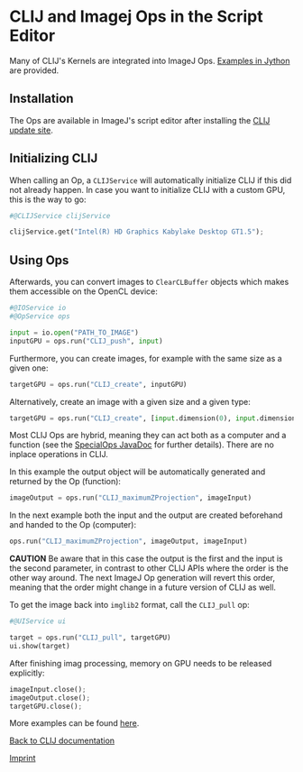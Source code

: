 
# CLIJ and Imagej Ops in the Script Editor

Many of CLIJ's Kernels are integrated into ImageJ Ops. [Examples in Jython](https://github.com/clij/clij-ops/tree/master/src/test/resources/jython) are provided.

## Installation

The Ops are available in ImageJ's script editor after installing the [CLIJ update site](installationInFiji.md). 
   
## Initializing CLIJ
 
When calling an Op, a `CLIJService` will automatically initialize CLIJ if this did not already happen. In case you want to initialize CLIJ with a custom GPU, this is the way to go:

```python
#@CLIJService clijService

clijService.get("Intel(R) HD Graphics Kabylake Desktop GT1.5");
```

## Using Ops

Afterwards, you can convert images to `ClearCLBuffer` objects which makes them accessible on the OpenCL device:

```python
#@IOService io
#@OpService ops

input = io.open("PATH_TO_IMAGE")
inputGPU = ops.run("CLIJ_push", input)
```

Furthermore, you can create images, for example with the same size as a given one:
```python
targetGPU = ops.run("CLIJ_create", inputGPU)
```

Alternatively, create an image with a given size and a given type:

```python
targetGPU = ops.run("CLIJ_create", [input.dimension(0), input.dimension(1), 5], inputGPU.getNativeType())
```

Most CLIJ Ops are hybrid, meaning they can act both as a computer and a function (see the [SpecialOps JavaDoc](https://javadoc.scijava.org/ImageJ/net/imagej/ops/special/SpecialOp.html) for further details). There are no inplace operations in CLIJ. 

In this example the output object will be automatically generated and returned by the Op (function):
```python
imageOutput = ops.run("CLIJ_maximumZProjection", imageInput)
```

In the next example both the input and the output are created beforehand and handed to the Op (computer):
```python
ops.run("CLIJ_maximumZProjection", imageOutput, imageInput)
```
**CAUTION** 
Be aware that in this case the output is the first and the input is the second parameter, in contrast to other CLIJ APIs where the order is the other way around. 
The next ImageJ Op generation will revert this order, meaning that the order might change in a future version of CLIJ as well.


To get the image back into `imglib2` format, call the `CLIJ_pull` op:

```python
#@UIService ui

target = ops.run("CLIJ_pull", targetGPU)
ui.show(target)

```

After finishing imag processing, memory on GPU needs to be released explicitly:
```python
imageInput.close();
imageOutput.close();
targetGPU.close();
```


More examples can be found [here](https://github.com/clij/clij-ops/tree/master/src/test/resources/jython).


[Back to CLIJ documentation](https://clij.github.io/)

[Imprint](https://clij.github.io/imprint)

